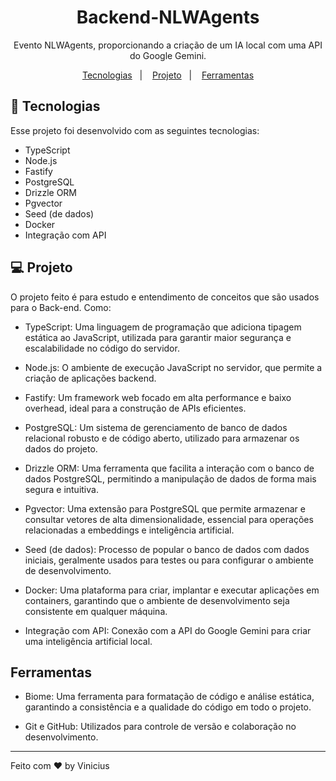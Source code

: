 <h1 align="center"> Backend-NLWAgents </h1>

<p align="center">
Evento NLWAgents, proporcionando a criação de um IA local com uma API do Google Gemini. <br/>
</p>

<p align="center">
  <a href="#-tecnologias">Tecnologias</a>&nbsp;&nbsp;&nbsp;|&nbsp;&nbsp;&nbsp;
  <a href="#-projeto">Projeto</a>&nbsp;&nbsp;&nbsp;|&nbsp;&nbsp;&nbsp;
  <a href="#-ferramentas">Ferramentas</a>
</p>

## 🚀 Tecnologias

Esse projeto foi desenvolvido com as seguintes tecnologias:

- TypeScript <br>
- Node.js <br>
- Fastify <br>
- PostgreSQL <br>
- Drizzle ORM <br>
- Pgvector <br>
- Seed (de dados) <br>
- Docker <br>
- Integração com API <br>

## 💻 Projeto

O projeto feito é para estudo e entendimento de conceitos que são usados para o Back-end. Como:

- TypeScript: Uma linguagem de programação que adiciona tipagem estática ao JavaScript, utilizada para garantir maior segurança e escalabilidade no código do servidor.

- Node.js: O ambiente de execução JavaScript no servidor, que permite a criação de aplicações backend.

- Fastify: Um framework web focado em alta performance e baixo overhead, ideal para a construção de APIs eficientes.

- PostgreSQL: Um sistema de gerenciamento de banco de dados relacional robusto e de código aberto, utilizado para armazenar os dados do projeto.

- Drizzle ORM: Uma ferramenta que facilita a interação com o banco de dados PostgreSQL, permitindo a manipulação de dados de forma mais segura e intuitiva.

- Pgvector: Uma extensão para PostgreSQL que permite armazenar e consultar vetores de alta dimensionalidade, essencial para operações relacionadas a embeddings e inteligência artificial.

- Seed (de dados): Processo de popular o banco de dados com dados iniciais, geralmente usados para testes ou para configurar o ambiente de desenvolvimento.

- Docker: Uma plataforma para criar, implantar e executar aplicações em containers, garantindo que o ambiente de desenvolvimento seja consistente em qualquer máquina.

- Integração com API: Conexão com a API do Google Gemini para criar uma inteligência artificial local.

## Ferramentas

- Biome: Uma ferramenta para formatação de código e análise estática, garantindo a consistência e a qualidade do código em todo o projeto.

- Git e GitHub: Utilizados para controle de versão e colaboração no desenvolvimento.

---

Feito com ♥ by Vinicius 
